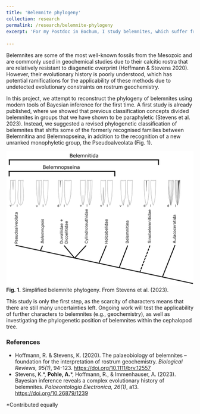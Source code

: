 ```yaml
---
title: 'Belemnite phylogeny'
collection: research
permalink: /research/belemnite-phylogeny
excerpt: 'For my Postdoc in Bochum, I study belemnites, which suffer from similar problems as other groups of fossil cephalopods in that phylogenetic methods are rarely applied. The goal of this project is to better understand the evolutionary relationships of belemnites and their relationships to other coleoids based on modern quantitative methods.'

---
```


Belemnites are some of the most well-known fossils from the Mesozoic and are commonly used in geochemical studies due to their calcitic rostra that are relatively resistant to diagenetic overprint (Hoffmann & Stevens 2020). However, their evolutionary history is poorly understood, which has potential ramifications for the applicability of these methods due to undetected evolutionary constraints on rostrum geochemistry.

In this project, we attempt to reconstruct the phylogeny of belemnites using modern tools of Bayesian inference for the first time. A first study is already published, where we showed that previous classification concepts divided belemnites in groups that we have shown to be paraphyletic (Stevens et al. 2023). Instead, we suggested a revised phylogenetic classification of belemnites that shifts some of the formerly recognised families between Belemnitina and Belemnopseina, in addition to the recognition of a new unranked monophyletic group, the Pseudoalveolata (Fig. 1).

![Belemnite phylogeny](/images/belemnite-phylo.png)
**Fig. 1.** Simplified belemnite phylogeny. From Stevens et al. (2023).

This study is only the first step, as the scarcity of characters means that there are still many uncertainties left. Ongoing work will test the applicability of further characters to belemnites (e.g., geochemistry), as well as investigating the phylogenetic position of belemnites within the cephalopod tree.

### References
- Hoffmann, R. & Stevens, K. (2020). The palaeobiology of belemnites – foundation for the interpretation of rostrum geochemistry. *Biological Reviews, 95(1)*, 94-123. <https://doi.org/10.1111/brv.12557>
- Stevens, K.\*, **Pohle, A.**\*, Hoffmann, R., & Immenhauser, A. (2023). Bayesian inference reveals a complex evolutionary history of belemnites. *Palaeontologia Electronica, 26(1)*, a13. <https://doi.org/10.26879/1239>

\*Contributed equally